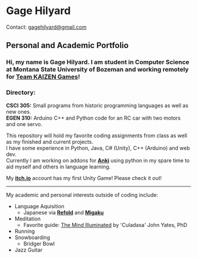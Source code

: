 # Gage Hilyard
Contact: gagehilyard@gmail.com

## Personal and Academic Portfolio

### Hi, my name is Gage Hilyard. I am student in Computer Science at Montana State University of Bozeman and working remotely for [Team KAIZEN Games](https://teamkaizengames.com/)!

### Directory:
**CSCI 305:** Small programs from historic programming languages as well as new ones.<br>
**EGEN 310:** Arduino C++ and Python code for an RC car with two motors and one servo.<br>

This repository will hold my favorite coding assignments from class as well as my finished and current projects.<br>
I have some experience in Python, Java, C# (Unity), C++ (Arduino) and web dev.<br>
Currently I am working on addons for **[Anki](https://apps.ankiweb.net/)** using python in my spare time to aid myself and others in language learning.

My **[itch.io](https://12gageshogun.itch.io/)** account has my first Unity Game! Please check it out!

*****

My academic and personal interests outside of coding include:<br>
- Language Aquisition<br>
    - Japanese via **[Refold](https://refold.la)** and **[Migaku](https://www.migaku.io/)**<br>
- Meditation<br>
  - Favorite guide: [The Mind Illuminated](https://www.amazon.com/Mind-Illuminated-Meditation-Integrating-Mindfulness/dp/1501156985/ref=sr_1_1?dchild=1&keywords=the+mind+illuminated&qid=1633475212&sr=8-1) by 'Culadasa' John Yates, PhD
- Running<br>
- Snowboarding<br>
  - Bridger Bowl
- Jazz Guitar<br>
